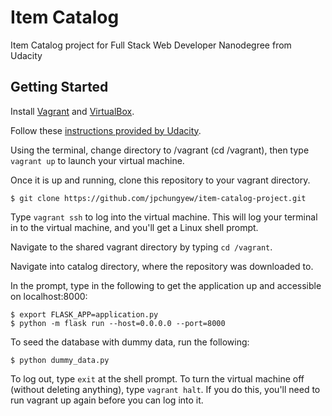 # Item Catalog
Item Catalog project for Full Stack Web Developer Nanodegree from Udacity

## Getting Started
Install [Vagrant](https://www.google.com/url?q=http://vagrantup.com/&sa=D&ust=1562760712425000) and [VirtualBox](https://www.google.com/url?q=https://www.virtualbox.org/&sa=D&ust=1562760712425000).

Follow these [instructions provided by Udacity](https://www.google.com/url?q=https://www.udacity.com/wiki/ud088/vagrant&sa=D&ust=1562760712425000).

Using the terminal, change directory to /vagrant (cd /vagrant), then type ```vagrant up``` to launch your virtual machine.

Once it is up and running, clone this repository to your vagrant directory.
```
$ git clone https://github.com/jpchungyew/item-catalog-project.git
```

Type ```vagrant ssh``` to log into the virtual machine. This will log your terminal in to the virtual machine, and you'll get a Linux shell prompt.

Navigate to the shared vagrant directory by typing ```cd /vagrant```.

Navigate into catalog directory, where the repository was downloaded to.

In the prompt, type in the following to get the application up and accessible on localhost:8000:
```
$ export FLASK_APP=application.py
$ python -m flask run --host=0.0.0.0 --port=8000
```

To seed the database with dummy data, run the following:
```
$ python dummy_data.py
```

To log out, type ```exit``` at the shell prompt. To turn the virtual machine off (without deleting anything), type ```vagrant halt```. If you do this, you'll need to run vagrant up again before you can log into it.

